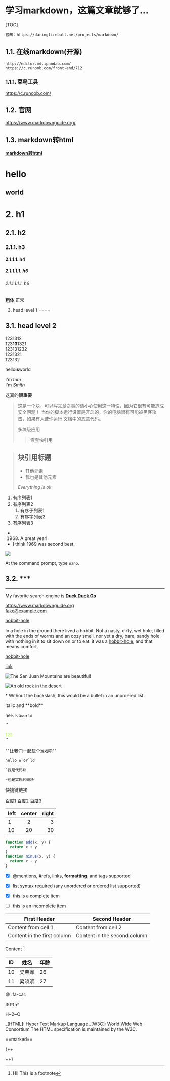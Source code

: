 # 学习markdown，这篇文章就够了...
[TOC]  
```text
官网：https://daringfireball.net/projects/markdown/
```
## 1.1. 在线markdown(开源)
```text
http://editor.md.ipandao.com/
https://c.runoob.com/front-end/712
```
### 1.1.1. 菜鸟工具
https://c.runoob.com/
## 1.2. 官网
https://www.markdownguide.org/

## 1.3. markdown转html

**[markdown转html](https://daringfireball.net/projects/markdown/dingus "md转html")**


<h1>hello</h1>
<h2>world</h2>

# 2. h1
## 2.1. h2
### 2.1.1. h3
#### 2.1.1.1. h4
##### 2.1.1.1.1. h5
###### 2.1.1.1.1.1. h6
<b>粗体</b>
正常


3. head level 1
====

3.1. head level 2
-----

1231312  
123<strong>13</strong>1321  
123131232  
1231321  
123132

hello**is**world


I'm *tom*  
I'm _Smith_


这真的**很重要**

>这是一个块，可以写文章之类的请小心使用这一特性，因为它很有可能造成安全问题！ 当你的脚本运行设置是开启的，你的电脑很有可能被黑客攻击，如果有人使你运行 文档中的恶意代码。
>
>多块级应用
>>嵌套快引用

> ## 块引用标题
> 
> - 其他元素
> - 我也是其他元素
>
> *Everything is ok* 

1. 有序列表1
2. 有序列表2
   1. 有序子列表1
   2. 有序字列表2
3. 有序列表3

- 1968. A great year!
- I think 1969 was second best.


![](./assets/tux.png)

At the command prompt, type `nano`.

3.2. ***
---
_______________


My favorite search engine is **[Duck Duck Go](https://duckduckgo.com "The best search engine for privacy")**

https://www.markdownguide.org  
<fake@example.com>

[hobbit-hole][1]

[1]: https://en.wikipedia.org/wiki/Hobbit#Lifestyle

In a hole in the ground there lived a hobbit. Not a nasty, dirty, wet hole, filled with the ends
of worms and an oozy smell, nor yet a dry, bare, sandy hole with nothing in it to sit down on or to
eat: it was a [hobbit-hole](https://en.wikipedia.org/wiki/Hobbit#Lifestyle "Hobbit lifestyles"), and that means comfort.

<a href="https://en.wikipedia.org/wiki/Hobbit#Lifestyle" title="Hobbit lifestyles">hobbit-hole</a>


[link](https://www.example.com/my%20great%20page)

![The San Juan Mountains are beautiful!](./assets/tux.png "San Juan Mountains")

[![An old rock in the desert](./assets/tux.png "Shiprock, New Mexico by Beau Rogers")](https://www.flickr.com/photos/beaurogers/31833779864/in/photolist-Qv3rFw-34mt9F-a9Cmfy-5Ha3Zi-9msKdv-o3hgjr-hWpUte-4WMsJ1-KUQ8N-deshUb-vssBD-6CQci6-8AFCiD-zsJWT-nNfsgB-dPDwZJ-bn9JGn-5HtSXY-6CUhAL-a4UTXB-ugPum-KUPSo-fBLNm-6CUmpy-4WMsc9-8a7D3T-83KJev-6CQ2bK-nNusHJ-a78rQH-nw3NvT-7aq2qf-8wwBso-3nNceh-ugSKP-4mh4kh-bbeeqH-a7biME-q3PtTf-brFpgb-cg38zw-bXMZc-nJPELD-f58Lmo-bXMYG-bz8AAi-bxNtNT-bXMYi-bXMY6-bXMYv)


\* Without the backslash, this would be a bullet in an unordered list.

<p>italic and **bold**</p>

hel~l~o`world`

``
<div style="color: greenyellow">123</div>
``

""让我们一起玩个`游戏`吧""

``hello w`or`ld ``


```
`我是代码块
```

~~~
~也是实现代码块

~~~


快捷键链接

[百度1][baidu]
[百度2][baidu]
[百度3][baidu]

[baidu]: https://www.baidu.com/  



| left | center | right |
| :--- | :----: | ----: |
| 1    |   2    |     3 |
| 10   |   20   |    30 |




```javascript {.line-numbers highlight=[2-5]}
function add(x, y) {
  return x + y
}
function minus(x, y) {
  return x - y
}
```

- [x] @mentions, #refs, [links](), **formatting**, and <del>tags</del> supported
- [x] list syntax required (any unordered or ordered list supported)
- [x] this is a complete item
- [ ] this is an incomplete item


First Header | Second Header
------------ | -------------
Content from cell 1 | Content from cell 2
Content in the first column | Content in the second column

Content [^1]


ID|姓名|年龄
---|---|---
10| 梁荣军 | 26
11 | 梁晓明 | 27


:smile:
:fa-car:

30^th^

H~2~O


[^1]: Hi! This is a footnote




_[HTML]: Hyper Text Markup Language
_[W3C]: World Wide Web Consortium
The HTML specification
is maintained by the W3C.




==marked==

{++ 

 ++}